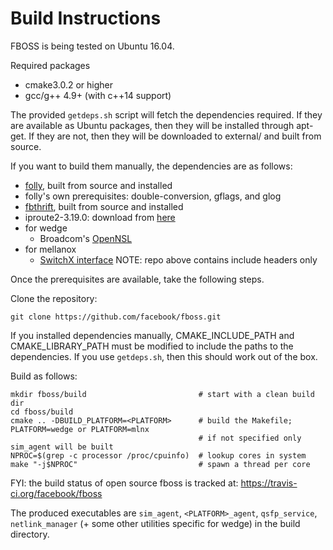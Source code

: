# Build Instructions

FBOSS is being tested on Ubuntu 16.04.

Required packages
* cmake3.0.2 or higher
* gcc/g++ 4.9+ (with c++14 support)

The provided `getdeps.sh` script will fetch the dependencies required. If they are
available as Ubuntu packages, then they will be installed through apt-get. If they
are not, then they will be downloaded to external/ and built from source.

If you want to build them manually, the dependencies are as follows:

* [folly](https://github.com/facebook/folly), built from source and installed
* folly's own prerequisites: double-conversion, gflags, and glog
* [fbthrift](https://github.com/facebook/fbthrift), built from source and
  installed
* iproute2-3.19.0: download from
  [here](https://www.kernel.org/pub/linux/utils/net/iproute2/iproute2-3.19.0.tar.xz)
* for wedge
  * Broadcom's [OpenNSL](https://github.com/Broadcom-Switch/OpenNSL)
* for mellanox
  * [SwitchX interface](https://github.com/Mellanox/SwitchX-interfaces)
	NOTE: repo above contains include headers only

Once the prerequisites are available, take the following steps.

Clone the repository:

```
git clone https://github.com/facebook/fboss.git
```

If you installed dependencies manually, CMAKE_INCLUDE_PATH and
CMAKE_LIBRARY_PATH must be modified to include the paths to the dependencies.
If you use `getdeps.sh`, then this should work out of the box.

Build as follows:

```
mkdir fboss/build                         # start with a clean build dir
cd fboss/build
cmake .. -DBUILD_PLATFORM=<PLATFORM>      # build the Makefile; PLATFORM=wedge or PLATFORM=mlnx
                                          # if not specified only sim_agent will be built
NPROC=$(grep -c processor /proc/cpuinfo)  # lookup cores in system
make "-j$NPROC"                           # spawn a thread per core

```

FYI: the build status of open source fboss is tracked at:
   https://travis-ci.org/facebook/fboss

The produced executables are `sim_agent`, `<PLATFORM>_agent`, `qsfp_service`, `netlink_manager`
(+ some other utilities specific for wedge) in the build directory.
